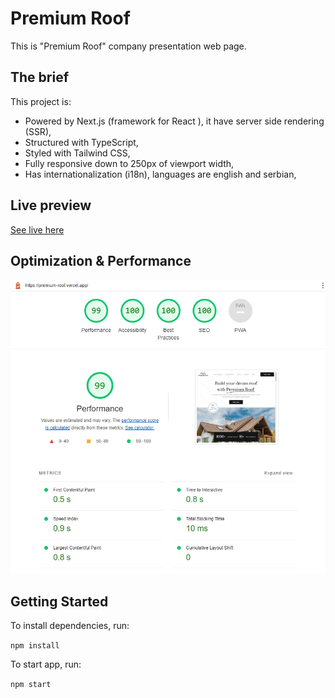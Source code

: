 # Premium Roof

This is "Premium Roof" company presentation web page.

## The brief
This project is:

- Powered by Next.js (framework for React ), it have server side rendering (SSR),
- Structured with TypeScript,
- Styled with Tailwind CSS,
- Fully responsive down to 250px of viewport width,
- Has internationalization (i18n), languages are english and serbian,

## Live preview

[See live here](https://premium-roof.vercel.app/)

## Optimization & Performance

![Screnshoot](/public/images/screenshot.jpg)

## Getting Started

To install dependencies, run:

`npm install`

To start app, run:

`npm start`
